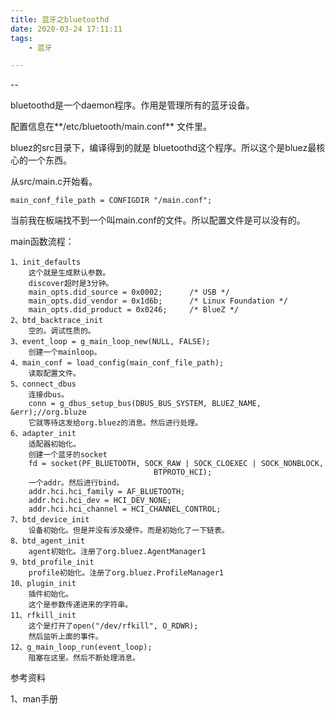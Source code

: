 ```yaml
---
title: 蓝牙之bluetoothd
date: 2020-03-24 17:11:11
tags:
	- 蓝牙

---
```


--

bluetoothd是一个daemon程序。作用是管理所有的蓝牙设备。

配置信息在**/etc/bluetooth/main.conf** 文件里。

bluez的src目录下，编译得到的就是 bluetoothd这个程序。所以这个是bluez最核心的一个东西。

从src/main.c开始看。

```
main_conf_file_path = CONFIGDIR "/main.conf";
```

当前我在板端找不到一个叫main.conf的文件。所以配置文件是可以没有的。

main函数流程：

```
1、init_defaults
	这个就是生成默认参数。
	discover超时是3分钟。
	main_opts.did_source = 0x0002;		/* USB */
	main_opts.did_vendor = 0x1d6b;		/* Linux Foundation */
	main_opts.did_product = 0x0246;		/* BlueZ */
2、btd_backtrace_init
	空的。调试性质的。
3、event_loop = g_main_loop_new(NULL, FALSE);
	创建一个mainloop。
4、main_conf = load_config(main_conf_file_path);
	读取配置文件。
5、connect_dbus
	连接dbus。
	conn = g_dbus_setup_bus(DBUS_BUS_SYSTEM, BLUEZ_NAME, &err);//org.bluze
	它就等待这发给org.bluez的消息。然后进行处理。
6、adapter_init
	适配器初始化。
	创建一个蓝牙的socket
	fd = socket(PF_BLUETOOTH, SOCK_RAW | SOCK_CLOEXEC | SOCK_NONBLOCK,
								BTPROTO_HCI);
	一个addr。然后进行bind。
	addr.hci.hci_family = AF_BLUETOOTH;
	addr.hci.hci_dev = HCI_DEV_NONE;
	addr.hci.hci_channel = HCI_CHANNEL_CONTROL;
7、btd_device_init
	设备初始化。但是并没有涉及硬件。而是初始化了一下链表。
8、btd_agent_init
	agent初始化。注册了org.bluez.AgentManager1
9、btd_profile_init
	profile初始化。注册了org.bluez.ProfileManager1
10、plugin_init
	插件初始化。
	这个是参数传递进来的字符串。
11、rfkill_init
	这个是打开了open("/dev/rfkill", O_RDWR);
	然后监听上面的事件。
12、g_main_loop_run(event_loop);
	阻塞在这里。然后不断处理消息。
```



参考资料

1、man手册